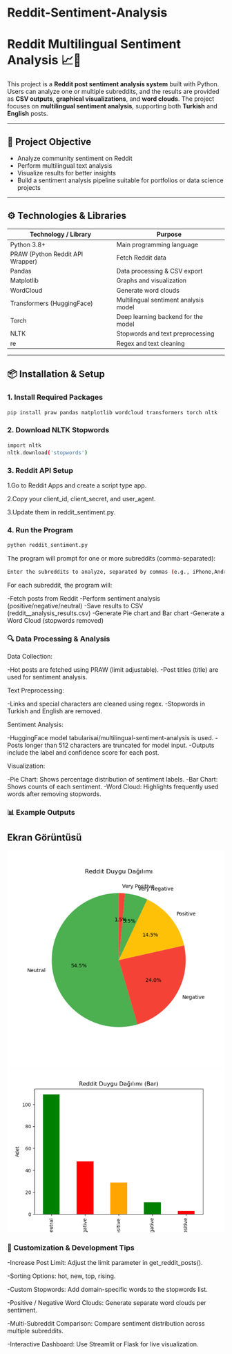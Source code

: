 # Reddit-Sentiment-Analysis

# Reddit Multilingual Sentiment Analysis 📈🤖

This project is a **Reddit post sentiment analysis system** built with Python. Users can analyze one or multiple subreddits, and the results are provided as **CSV outputs**, **graphical visualizations**, and **word clouds**. The project focuses on **multilingual sentiment analysis**, supporting both **Turkish** and **English** posts.

---

## 🚀 Project Objective

- Analyze community sentiment on Reddit  
- Perform multilingual text analysis  
- Visualize results for better insights  
- Build a sentiment analysis pipeline suitable for portfolios or data science projects

---

## ⚙️ Technologies & Libraries

| Technology / Library       | Purpose |
|----------------------------|---------|
| Python 3.8+                | Main programming language |
| PRAW (Python Reddit API Wrapper) | Fetch Reddit data |
| Pandas                     | Data processing & CSV export |
| Matplotlib                 | Graphs and visualization |
| WordCloud                  | Generate word clouds |
| Transformers (HuggingFace) | Multilingual sentiment analysis model |
| Torch                      | Deep learning backend for the model |
| NLTK                       | Stopwords and text preprocessing |
| re                         | Regex and text cleaning |

---

## 📦 Installation & Setup

### 1. Install Required Packages

```bash
pip install praw pandas matplotlib wordcloud transformers torch nltk
```

### 2. Download NLTK Stopwords
```bash
import nltk
nltk.download('stopwords')
```
### 3. Reddit API Setup
1.Go to Reddit Apps and create a script type app.

2.Copy your client_id, client_secret, and user_agent.

3.Update them in reddit_sentiment.py.

### 4. Run the Program
```bash
python reddit_sentiment.py
```
The program will prompt for one or more subreddits (comma-separated):
```bash
Enter the subreddits to analyze, separated by commas (e.g., iPhone,Android):
```
For each subreddit, the program will:

-Fetch posts from Reddit
-Perform sentiment analysis (positive/negative/neutral)
-Save results to CSV (reddit_<subreddit>_analysis_results.csv)
-Generate Pie chart and Bar chart
-Generate a Word Cloud (stopwords removed)

### 🔍 Data Processing & Analysis

Data Collection:

-Hot posts are fetched using PRAW (limit adjustable).
-Post titles (title) are used for sentiment analysis.

Text Preprocessing:

-Links and special characters are cleaned using regex.
-Stopwords in Turkish and English are removed.

Sentiment Analysis:

-HuggingFace model tabularisai/multilingual-sentiment-analysis is used.
-Posts longer than 512 characters are truncated for model input.
-Outputs include the label and confidence score for each post.

Visualization:

-Pie Chart: Shows percentage distribution of sentiment labels.
-Bar Chart: Shows counts of each sentiment.
-Word Cloud: Highlights frequently used words after removing stopwords.

### 📊 Example Outputs
## Ekran Görüntüsü
![pie Screenshot](plots/sentiment_pie.png)
![bar Screenshot](plots/sentiment_bar.png)




### 🔧 Customization & Development Tips

-Increase Post Limit: Adjust the limit parameter in get_reddit_posts().

-Sorting Options: hot, new, top, rising.

-Custom Stopwords: Add domain-specific words to the stopwords list.

-Positive / Negative Word Clouds: Generate separate word clouds per sentiment.

-Multi-Subreddit Comparison: Compare sentiment distribution across multiple subreddits.

-Interactive Dashboard: Use Streamlit or Flask for live visualization.




